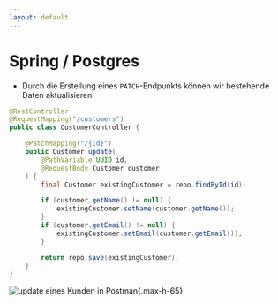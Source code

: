 ```yaml
---
layout: default
---
```


<Footer
    text="☕️ Java-Web-Technologien"
/>

# Spring / Postgres <SubHeading text="Update von Daten"/>

<div class="grid grid-cols-12 gap-3">
<div class="col-span-12">

- Durch die Erstellung eines `PATCH`-Endpunkts können wir bestehende Daten aktualisieren

</div>
<div class="col-span-6">

```java
@RestController
@RequestMapping("/customers")
public class CustomerController {

    @PatchMapping("/{id}")
    public Customer update(
        @PathVariable UUID id,
        @RequestBody Customer customer
    ) {
        final Customer existingCustomer = repo.findById(id);

        if (customer.getName() != null) {
            existingCustomer.setName(customer.getName());
        }
        if (customer.getEmail() != null) {
            existingCustomer.setEmail(customer.getEmail());
        }

        return repo.save(existingCustomer);
    }
}
```

</div>
<div class="col-span-6">

![update eines Kunden in Postman](/images/coursedb-postman-update-customer.png){.max-h-65}

</div>
</div>

<PageNumber/>
